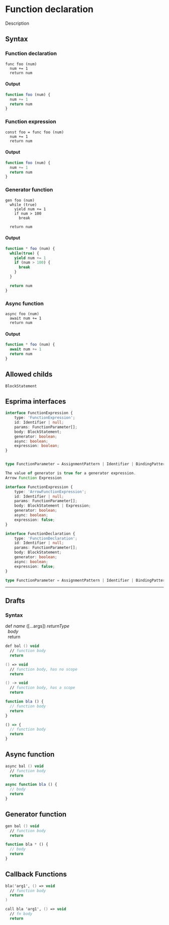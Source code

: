 Function declaration
====================

Description

Syntax
------

### Function declaration

```fire
func foo (num)
  num += 1
  return num
```


#### Output

```js
function foo (num) {
  num += 1
  return num
}
```

### Function expression

```fire
const foo = func foo (num)
  num += 1
  return num
```

#### Output

```js
function foo (num) {
  num += 1
  return num
}
```

### Generator function

```fire
gen foo (num)
  while (true)
    yield num += 1
    if num > 100
      break

  return num
```

#### Output

```js
function * foo (num) {
  while(true) {
    yield num += 1
    if (num > 100) {
      break
    }
  }

  return num
}
```

### Async function

```fire
async foo (num)
  await num += 1
  return num
```

#### Output

```js
function * foo (num) {
  await num += 1
  return num
}
```

Allowed childs
--------------

```
BlockStatement
```

Esprima interfaces
------------------

```ts
interface FunctionExpression {
    type: 'FunctionExpression';
    id: Identifier | null;
    params: FunctionParameter[];
    body: BlockStatement;
    generator: boolean;
    async: boolean;
    expression: boolean;
}


type FunctionParameter = AssignmentPattern | Identifier | BindingPattern;
```

```ts
The value of generator is true for a generator expression.
Arrow Function Expression

interface FunctionExpression {
    type: 'ArrowFunctionExpression';
    id: Identifier | null;
    params: FunctionParameter[];
    body: BlockStatement | Expression;
    generator: boolean;
    async: boolean;
    expression: false;
}
```

```ts
interface FunctionDeclaration {
    type: 'FunctionDeclaration';
    id: Identifier | null;
    params: FunctionParameter[];
    body: BlockStatement;
    generator: boolean;
    async: boolean;
    expression: false;
}

type FunctionParameter = AssignmentPattern | Identifier | BindingPattern;

```

---

## Drafts

### Syntax

def *name* ([...args]) *returnType*  
&nbsp; *body*  
&nbsp; return  

```fs
def bal () void
  // function body
  return

() => void
  // function body, has no scope
  return

() -> void
  // function body, has a scope
  return
```

```js
function bla () {
  // function body
  return
}

() => {
  // function body
  return
}
```

## Async function

```fs
async bal () void
  // function body
  return
```

```js
async function bla () {
  // body
  return
}
```

## Generator function

```fs
gen bal () void
  // function body
  return
```

```js
function bla * () {
  // body
  return
}
```

## Callback Functions

```fs
bla('arg1', () => void
  // function body
  return
)

call bla 'arg1', () => void
  // fn body
  return

```
